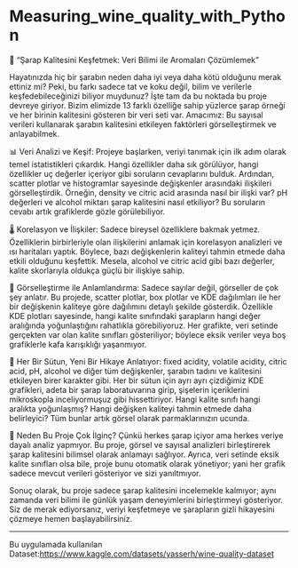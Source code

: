 # Measuring_wine_quality_with_Python
🍷 “Şarap Kalitesini Keşfetmek: Veri Bilimi ile Aromaları Çözümlemek”

Hayatınızda hiç bir şarabın neden daha iyi veya daha kötü olduğunu merak ettiniz mi? Peki, bu farkı sadece tat ve koku değil, bilim ve verilerle keşfedebileceğinizi biliyor muydunuz? İşte tam da bu noktada bu proje devreye giriyor. Bizim elimizde 13 farklı özelliğe sahip yüzlerce şarap örneği ve her birinin kalitesini gösteren bir veri seti var. Amacımız: Bu sayısal verileri kullanarak şarabın kalitesini etkileyen faktörleri görselleştirmek ve anlayabilmek.

📊 Veri Analizi ve Keşif:
Projeye başlarken, veriyi tanımak için ilk adım olarak temel istatistikleri çıkardık. Hangi özellikler daha sık görülüyor, hangi özellikler uç değerler içeriyor gibi soruların cevaplarını bulduk. Ardından, scatter plotlar ve histogramlar sayesinde değişkenler arasındaki ilişkileri görselleştirdik. Örneğin, density ve citric acid arasında nasıl bir ilişki var? pH değerleri ve alcohol miktarı şarap kalitesini nasıl etkiliyor? Bu soruların cevabı artık grafiklerde gözle görülebiliyor.

🌡️ Korelasyon ve İlişkiler:
Sadece bireysel özelliklere bakmak yetmez. Özelliklerin birbirleriyle olan ilişkilerini anlamak için korelasyon analizleri ve ısı haritaları yaptık. Böylece, bazı değişkenlerin kaliteyi tahmin etmede daha etkili olduğunu keşfettik. Mesela, alcohol ve citric acid gibi bazı değerler, kalite skorlarıyla oldukça güçlü bir ilişkiye sahip.

🎨 Görselleştirme ile Anlamlandırma:
Sadece sayılar değil, görseller de çok şey anlatır. Bu projede, scatter plotlar, box plotlar ve KDE dağılımları ile her bir değişkenin kaliteye göre dağılımını detaylı şekilde gösterdik. Özellikle KDE plotları sayesinde, hangi kalite sınıfındaki şarapların hangi değer aralığında yoğunlaştığını rahatlıkla görebiliyoruz. Her grafikte, veri setinde gerçekten var olan kalite sınıfları gösteriliyor; böylece eksik veriler veya boş grafiklerle kafa karışıklığı yaşanmıyor.

🧩 Her Bir Sütun, Yeni Bir Hikaye Anlatıyor:
fixed acidity, volatile acidity, citric acid, pH, alcohol ve diğer tüm değişkenler, şarabın tadını ve kalitesini etkileyen birer karakter gibi. Her bir sütun için ayrı ayrı çizdiğimiz KDE grafikleri, adeta bir şarap laboratuvarına girip, şişelerin içeriklerini mikroskopla inceliyormuşuz gibi hissettiriyor. Hangi kalite sınıfı hangi aralıkta yoğunlaşmış? Hangi değişken kaliteyi tahmin etmede daha belirleyici? Tüm bunlar artık görsel olarak parmaklarınızın ucunda.

🔮 Neden Bu Proje Çok İlginç?
Çünkü herkes şarap içiyor ama herkes veriye dayalı analiz yapmıyor. Bu proje, görsel ve sayısal analizleri birleştirerek şarap kalitesini bilimsel olarak anlamayı sağlıyor. Ayrıca, veri setinde eksik kalite sınıfları olsa bile, proje bunu otomatik olarak yönetiyor; yani her grafik sadece mevcut verileri gösteriyor ve sizi yanıltmıyor.

Sonuç olarak, bu proje sadece şarap kalitesini incelemekle kalmıyor; aynı zamanda veri bilimi ile günlük yaşam deneyimlerini birleştirmeyi gösteriyor. Siz de merak ediyorsanız, veriyi keşfetmeye ve şarapların gizli hikayesini çözmeye hemen başlayabilirsiniz.

----------------------------------------------
Bu uygulamada kullanılan Dataset:https://www.kaggle.com/datasets/yasserh/wine-quality-dataset
